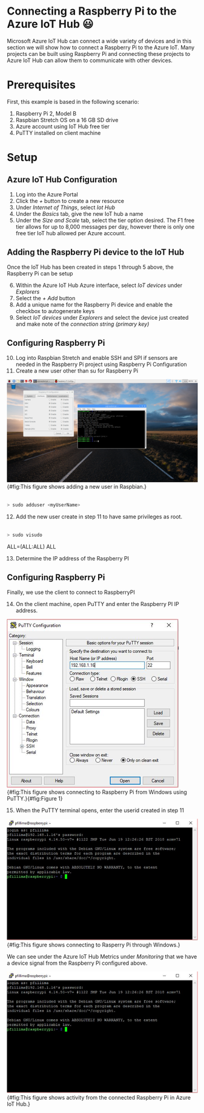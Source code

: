 # Connecting a Raspberry Pi to the Azure IoT Hub :smiley:

Microsoft Azure IoT Hub can connect a wide variety of devices and in this section we will show how to connect a Raspberry Pi to the Azure IoT. Many projects can be built using Raspberry Pi and connecting these projects to Azure IoT Hub can allow them to communicate with other devices.

# Prerequisites

First, this example is based in the following scenario:
1. Raspberry Pi 2, Model B
2. Raspbian Stretch OS on a 16 GB SD drive
3. Azure account using IoT Hub free tier
4. PuTTY installed on client machine

# Setup

## Azure IoT Hub Configuration

1. Log into the Azure Portal
2. Click the *+* button to create a new resource
3. Under *Internet of Things*, select *Iot Hub*
4. Under the *Basics* tab, give the new IoT hub a name
5. Under the *Size and Scale* tab, select the tier option desired. The F1 free tier allows for up to 8,000 messages per day, however there is only one free tier IoT hub allowed per Azure account.

## Adding the Raspberry Pi device to the IoT Hub

Once the IoT Hub has been created in steps 1 through 5 above, the Raspberry Pi can be setup

6. Within the Azure IoT Hub Azure interface, select *IoT devices* under *Explorers*
7. Select the *+ Add* button
8. Add a unique name for the Raspberry Pi device and enable the checkbox to autogenerate keys
9. Select *IoT devices* under *Explorers* and select the device just created and make note of the *connection string (primary key)*

## Configuring Raspberry Pi

10. Log into Raspbian Stretch and enable SSH and SPI if sensors are needed in the Raspberry Pi project using Raspberry Pi Configuration
11. Create a new user other than su for Raspberry Pi


![Raspberry Pi Adding a New User](images/RPiconfig.png){#fig:This figure shows adding a new user in Raspbian.}


``` bash

> sudo adduser <myUserName>

```

12. Add the new user create in step 11 to have same privileges as root.

``` bash

> sudo visudo

```

<myUserName>  ALL=(ALL:ALL) ALL

13. Determine the IP address of the Raspberry PI


## Configuring Raspberry Pi

Finally, we use the client to connect to RaspberryPI

14. On the client machine, open PuTTY and enter the Raspberry PI IP address.


![Raspberry Pi Connecting to Raspberry Pi](images/RPIPutty.JPG){#fig:This figure shows connecting to Raspberry Pi from Windows using PuTTY.}{#fig:Figure 1}


15. When the PuTTY terminal opens, enter the userid created in step 11


![Connecting to Raspberry Pi](images/RPIConnect.JPG){#fig:This figure shows connecting to Rasperry Pi through Windows.}


We can see under the Azure IoT Hub Metrics under *Monitoring* that we have a device signal from the Raspberry Pi configured above.



![Azure IoT Hub Activity](images/RPIConnect.JPG){#fig:This figure shows activity from the connected Raspberry Pi in Azure IoT Hub.}




